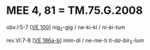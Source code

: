 # MEE 4, 81 = TM.75.G.2008

obv.I:5-7   [[VE 100]]  nig<sub>2</sub>-gig / ne-ki-ki / *ni-ki-tum* 

rev.VI:7-8 [[VE 186a-b]]    inim-di / ne-me-ti *ti-da-bir*<sub>5</sub>-*lum* 


[//begin]: # "Autogenerated link references for markdown compatibility"
[VE 100]: <VE 100> "VE 100"
[VE 186a-b]: <VE 186a-b> "VE 186a-b"
[//end]: # "Autogenerated link references"